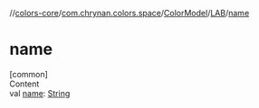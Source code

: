 //[colors-core](../../../../index.md)/[com.chrynan.colors.space](../../index.md)/[ColorModel](../index.md)/[LAB](index.md)/[name](name.md)



# name  
[common]  
Content  
val [name](name.md): [String](https://kotlinlang.org/api/latest/jvm/stdlib/kotlin/-string/index.html)  




